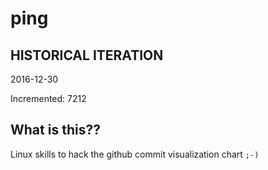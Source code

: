 # ping

## HISTORICAL ITERATION
2016-12-30

Incremented: 7212

## What is this?? 
Linux skills to hack the github commit visualization chart `;-)`
